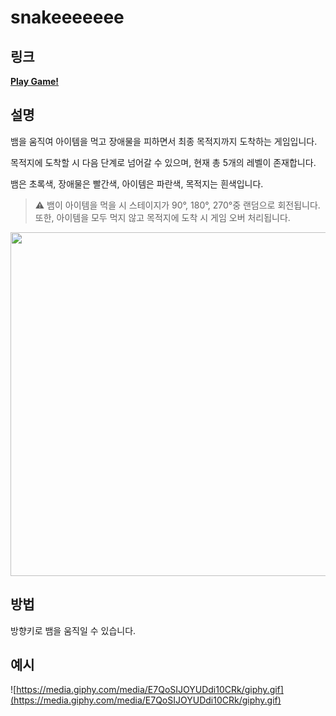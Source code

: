 # snakeeeeeee

## 링크

**[Play Game!](https://d22hfeohni7atl.cloudfront.net/)**

## 설명

뱀을 움직여 아이템을 먹고 장애물을 피하면서 최종 목적지까지 도착하는 게임입니다.

목적지에 도착할 시 다음 단계로 넘어갈 수 있으며, 현재 총 5개의 레벨이 존재합니다.

뱀은 초록색, 장애물은 빨간색, 아이템은 파란색, 목적지는 흰색입니다.

> :warning: 뱀이 아이템을 먹을 시 스테이지가 90°, 180°, 270°중 랜덤으로 회전됩니다.<br>
또한, 아이템을 모두 먹지 않고 목적지에 도착 시 게임 오버 처리됩니다.

<img src="https://user-images.githubusercontent.com/23455736/123743429-33eb4100-d8e8-11eb-9cc1-2da18b9b7fe6.png" width="550">

## 방법

방향키로 뱀을 움직일 수 있습니다.

## 예시

![https://media.giphy.com/media/E7QoSIJOYUDdi10CRk/giphy.gif](https://media.giphy.com/media/E7QoSIJOYUDdi10CRk/giphy.gif)